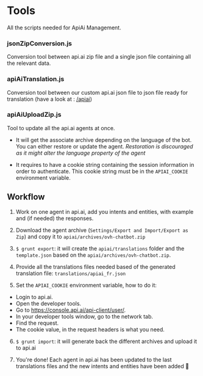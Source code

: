 # Tools

All the scripts needed for ApiAi Management.

### jsonZipConversion.js

Conversion tool between api.ai zip file and a single json file containing all the relevant data.

### apiAiTranslation.js

Conversion tool between our custom api.ai json file to json file ready for translation (have a look at : [/apiai](../apiai/))

### apiAiUploadZip.js

Tool to update all the api.ai agents at once.

- It will get the associate archive depending on the language of the bot. You can either restore or update the agent. *Restoration is discouraged as it might alter the language property of the agent*

- It requires to have a cookie string containing the session information in order to authenticate. This cookie string must be in the `APIAI_COOKIE` environment variable.

## Workflow

1. Work on one agent in api.ai, add you intents and entities, with example and (if needed) the responses.

2.  Download the agent archive (`Settings/Export and Import/Export as Zip`) and copy it to `apiai/archives/ovh-chatbot.zip`

3. `$ grunt export`: it will create the `apiai/translations` folder and the `template.json` based on the `apiai/archives/ovh-chatbot.zip`.

4. Provide all the translations files needed based of the generated translation file: `translations/apiai_fr.json`

5. Set the `APIAI_COOKIE` environment variable, how to do it:
  - Login to api.ai.
  - Open the developer tools.
  - Go to https://console.api.ai/api-client/user/.
  - In your developer tools window, go to the network tab.
  - Find the request.
  - The cookie value, in the request headers is what you need.

6. `$ grunt import`: it will generate back the different archives and upload it to api.ai

7. You're done! Each agent in api.ai has been updated to the last translations files and the new intents and entities have been added :tada:
